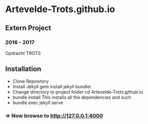 # Artevelde-Trots.github.io

## Extern Project
### 2016 - 2017
Opdracht TROTS

## Installation
* Clone Repository
* Install Jekyll
gem install jekyll bundler
* Change directory to project folder
cd Artevelde-Trots.github.io
* bundle install
This installs all the dependencies and such
* bundle exec jekyll serve
### => Now browse to http://127.0.0.1:4000

